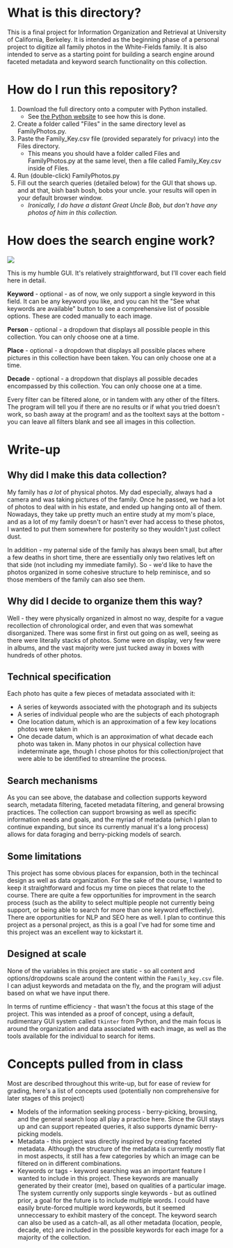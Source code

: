 # What is this directory?

This is a final project for Information Organization and Retrieval at University of California, Berkeley. It is intended as the beginning phase of a personal project to digitize all family photos in the White-Fields family. It is also intended to serve as a starting point for building a search engine around faceted metadata and keyword search functionality on this collection.

# How do I run this repository?
1. Download the full directory onto a computer with Python installed.
    - See [the Python website](https://www.python.org/downloads/) to see how this is done. 
2. Create a folder called "Files" in the same directory level as FamilyPhotos.py. 
3. Paste the Family_Key.csv file (provided separately for privacy) into the Files directory.
    - This means you should have a folder called Files and FamilyPhotos.py at the same level, then a file called Family_Key.csv inside of Files. 
3. Run (double-click) FamilyPhotos.py
4. Fill out the search queries (detailed below) for the GUI that shows up. and at that, bish bash bosh, bobs your uncle. your results will open in your default browser window. 
    - *Ironically, I do have a distant Great Uncle Bob, but don't have any photos of him in this collection.*

# How does the search engine work?
![](https://i.imgur.com/K9MKvdr.png)

This is my humble GUI. It's relatively straightforward, but I'll cover each field here in detail.

**Keyword** - optional -  as of now, we only support a single keyword in this field. It can be any keyword you like, and you can hit the "See what keywords are available" button to see a comprehensive list of possible options. These are coded manually to each image.

**Person** - optional - a dropdown that displays all possible people in this collection. You can only choose one at a time.

**Place** - optional - a dropdown that displays all possible places where pictures in this collection have been taken. You can only choose one at a time.

**Decade** - optional - a dropdown that displays all possible decades encompassed by this collection. You can only choose one at a time.


Every filter can be filtered alone, or in tandem with any other of the filters. The program will tell you if there are no results or if what you tried doesn't work, so bash away at the program! and as the tooltext says at the bottom - you can leave all filters blank and see all images in this collection. 

# Write-up
## Why did I make this data collection? 
My family has *a lot* of physical photos. My dad especially, always had a camera and was taking pictures of the family. Once he passed, we had a lot of photos to deal with in his estate, and ended up hanging onto all of them. Nowadays, they take up pretty much an entire study at my mom's place, and as a lot of my family doesn't or hasn't ever had access to these photos, I wanted to put them somewhere for posterity so they wouldn't just collect dust.

In addition - my paternal side of the family has always been small, but after a few deaths in short time, there are essentially only two relatives left on that side (not including my immediate family). So - we'd like to have the photos organized in some cohesive structure to help reminisce, and so those members of the family can also see them.

## Why did I decide to organize them this way?
Well - they were physically organized in almost no way, despite for a vague recollection of chronological order, and even that was somewhat disorganized. There was some first in first out going on as well, seeing as there were literally stacks of photos. Some were on display, very few were in albums, and the vast majority were just tucked away in boxes with hundreds of other photos. 

## Technical specification
Each photo has quite a few pieces of metadata associated with it:
- A series of keywords associated with the photograph and its subjects 
- A series of individual people who are the subjects of each photograph
- One location datum, which is an approximation of a few key locations photos were taken in
- One decade datum, which is an approximation of what decade each photo was taken in. Many photos in our physical collection have indeterminate age, though I chose photos for this collection/project that were able to be identified to streamline the process.

## Search mechanisms
As you can see above, the database and collection supports keyword search, metadata filtering, faceted metadata filtering, and general browsing practices. The collection can support browsing as well as specific information needs and goals, and the myriad of metadata (which I plan to continue expanding, but since its currently manual it's a long process) allows for data foraging and berry-picking models of search. 

## Some limitations
This project has some obvious places for expansion, both in the techincal design as well as data organization. For the sake of the course, I wanted to keep it straightforward and focus my time on pieces that relate to the course. There are quite a few opportunities for improvment in the search process (such as the ability to select multiple people not currently being support, or being able to search for more than one keyword effectively). There are opportunities for NLP and SEO here as well. I plan to continue this project as a personal project, as this is a goal I've had for some time and this project was an excellent way to kickstart it. 

## Designed at scale
None of the variables in this project are static - so all content and options/dropdowns scale around the content within the `Family_key.csv` file. I can adjust keywords and metadata on the fly, and the program will adjust based on what we have input there.

In terms of runtime efficiency - that wasn't the focus at this stage of the project. This was intended as a proof of concept, using a default, rudimentary GUI system called `tkinter` from Python, and the main focus is around the organization and data associated with each image, as well as the tools available for the individual to search for items. 

# Concepts pulled from in class
Most are described throughout this write-up, but for ease of review for grading, here's a list of concepts used (potentially non comprehensive for later stages of this project)
- Models of the information seeking process - berry-picking, browsing, and the general search loop all play a practice here. Since the GUI stays up and can support repeated queries, it also supports dynamic berry-picking models.
- Metadata - this project was directly inspired by creating faceted metadata. Although the structure of the metadata is currently mostly flat in most aspects, it still has a few categories by which an image can be filtered on in different combinations.
- Keywords or tags - keyword searching was an important feature I wanted to include in this project. These keywords are manually generated by their creator (me), based on qualities of a particular image. The system currently only supports single keywords - but as outlined prior, a goal for the future is to include multiple words. I could have easily brute-forced multiple word keywords, but it seemed unneccessary to exhibit mastery of the concept. The keyword search can also be used as a catch-all, as all other metadata (location, people, decade, etc) are included in the possible keywords for each image for a majority of the collection. 